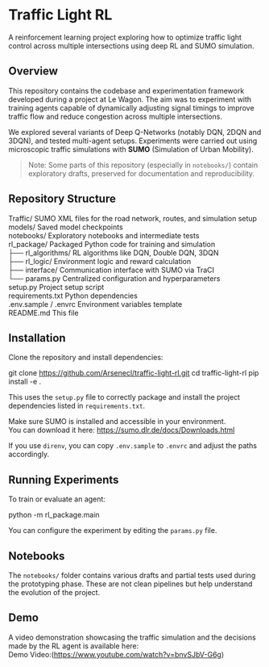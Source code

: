 # Traffic Light RL

A reinforcement learning project exploring how to optimize traffic light control across multiple intersections using deep RL and SUMO simulation.

## Overview

This repository contains the codebase and experimentation framework developed during a project at Le Wagon. The aim was to experiment with training agents capable of dynamically adjusting signal timings to improve traffic flow and reduce congestion across multiple intersections.

We explored several variants of Deep Q-Networks (notably DQN, 2DQN and 3DQN), and tested multi-agent setups. Experiments were carried out using microscopic traffic simulations with **SUMO** (Simulation of Urban Mobility).

> Note: Some parts of this repository (especially in `notebooks/`) contain exploratory drafts, preserved for documentation and reproducibility.

## Repository Structure

Traffic/                   SUMO XML files for the road network, routes, and simulation setup  
models/                    Saved model checkpoints  
notebooks/                 Exploratory notebooks and intermediate tests  
rl_package/                Packaged Python code for training and simulation  
├── rl_algorithms/         RL algorithms like DQN, Double DQN, 3DQN  
├── rl_logic/              Environment logic and reward calculation  
├── interface/             Communication interface with SUMO via TraCI  
└── params.py              Centralized configuration and hyperparameters  
setup.py                   Project setup script  
requirements.txt           Python dependencies  
.env.sample / .envrc       Environment variables template  
README.md                  This file  

## Installation

Clone the repository and install dependencies:

git clone https://github.com/Arsenecl/traffic-light-rl.git
cd traffic-light-rl
pip install -e .

This uses the `setup.py` file to correctly package and install the project dependencies listed in `requirements.txt`.

Make sure SUMO is installed and accessible in your environment.  
You can download it here: https://sumo.dlr.de/docs/Downloads.html

If you use `direnv`, you can copy `.env.sample` to `.envrc` and adjust the paths accordingly.

## Running Experiments

To train or evaluate an agent:

python -m rl_package.main

You can configure the experiment by editing the `params.py` file.

## Notebooks

The `notebooks/` folder contains various drafts and partial tests used during the prototyping phase. These are not clean pipelines but help understand the evolution of the project.

## Demo

A video demonstration showcasing the traffic simulation and the decisions made by the RL agent is available here:  
Demo Video:(https://www.youtube.com/watch?v=bnvSJbV-G6g)
